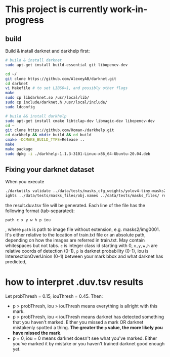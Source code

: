 # This project is currently work-in-progress

## build
Build & install darknet and darkhelp first:

```bash
# build & install darknet
sudo apt-get install build-essential git libopencv-dev

cd ~/
git clone https://github.com/AlexeyAB/darknet.git
cd darknet
vi Makefile # to set LIBSO=1, and possibly other flags
make
sudo cp libdarknet.so /usr/local/lib/
sudo cp include/darknet.h /usr/local/include/
sudo ldconfig

# build && install darkhelp
sudo apt-get install cmake libtclap-dev libmagic-dev libopencv-dev
cd ~
git clone https://github.com/Roman-/darkhelp.git
cd darkhelp && mkdir build && cd build
cmake -DCMAKE_BUILD_TYPE=Release ..
make
make package
sudo dpkg -i ./darkhelp-1.1.3-3101-Linux-x86_64-Ubuntu-20.04.deb
```

## Fixing your darknet dataset
When you execute
```bash
./darkutils validate ../data/tests/masks_cfg_weights/yolov4-tiny-masks2.cfg ../data/tests/masks_cfg_weights/yolov4-tiny-masks2.we
ights ../data/tests/masks_files/obj.names ../data/tests/masks_files/ result.duv.tsv
```
the result.duv.tsv file will be generated. Each line of the file has the following format (tab-separated):
```
path c x y w h p iou
```
, where `path` is path to image file without extension, e.g. masks2/img0001. It's either relative to the location of train.txt file or an absolute path, depending on how the images are referred in train.txt. May contain whitespaces but not tabs. `c` is integer class id starting with 0, `x,y,w,h` are relative coords of detection (0-1), `p` is darknet probability (0-1), iou is IntersectionOverUnion (0-1) between your mark bbox and what darknet has predicted, 

# how to interpret .duv.tsv results

Let probThresh = 0.15, iouThresh = 0.45. Then:

- p > probThresh, iou > iouThresh means everything is allright with this mark.
- p > probThresh, iou < iouThresh means darknet has detected something that you haven't marked. Either you missed a mark OR darknet mistakenly spotted a thing. **The greater the `p` value, the more likely you have missed the mark**.
- p = 0, iou = 0 means darknet doesn't see what you've marked. Either you've marked it by mistake or you haven't trained darknet good enough yet.

